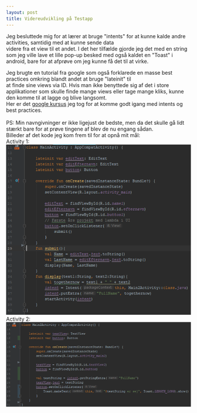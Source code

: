 ```yaml
---
layout: post
title: Videreudvikling på Testapp
---
```

Jeg besluttede mig for at lærer at bruge "intents" for at kunne kalde andre activities, samtidig med at kunne sende data<br>
videre fra et view til et andet. I det her tilfælde gjorde jeg det med en string som jeg ville lave et lille pop-up besked med også kaldet en "Toast" i android, bare for at afprøve om jeg kunne få det til at virke.<br>
<!--more-->
Jeg brugte en tutorial fra google som også forklarede en masse best practices omkring blandt andet at bruge "lateinit" til<br>
at finde sine views via ID. Hvis man ikke benyttede sig af det i store applikationer som skulle finde mange views eller tage mange kliks,
kunne den komme til at lagge og blive langsomt.<br>
Her er det [google kursus](https://classroom.udacity.com/courses/ud9012) jeg tog for at komme godt igang med intents og best practices.<br>
<br>
PS: Min navngivninger er ikke ligejust de bedste, men da det skulle gå lidt stærkt bare for at prøve tingene af blev de nu engang sådan. <br>
Billeder af det kode jeg kom frem til for at opnå mit mål: <br>
Activity 1: <br>
![](/images/Mainact.PNG) <br>
Activity 2: <br>
![](/images/Mainactt2.PNG)
